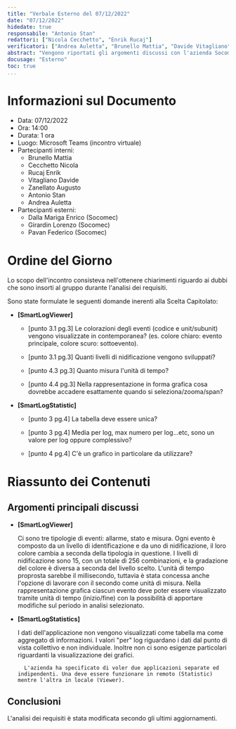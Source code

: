 ```yaml
---
title: "Verbale Esterno del 07/12/2022"
date: "07/12/2022"
hidedate: true
responsabile: "Antonio Stan"
redattori: ["Nicola Cecchetto", "Enrik Rucaj"]
verificatori: ["Andrea Auletta", "Brunello Mattia", "Davide Vitagliano", "Zanellato Augusto"]
abstract: "Vengono riportati gli argomenti discussi con l'azienda Socomec durante l'incontro del 07/12/2022"
docusage: "Esterno"
toc: true
...
```


# Informazioni sul Documento

* Data: 07/12/2022
* Ora: 14:00
* Durata: 1 ora
* Luogo: Microsoft Teams (incontro virtuale)
* Partecipanti interni:
  * Brunello Mattia
  * Cecchetto Nicola
  * Rucaj Enrik
  * Vitagliano Davide
  * Zanellato Augusto
  * Antonio Stan
  * Andrea Auletta
* Partecipanti esterni:
  * Dalla Mariga Enrico (Socomec)
  * Girardin Lorenzo (Socomec)
  * Pavan Federico (Socomec)

# Ordine del Giorno

Lo scopo dell'incontro consisteva nell'ottenere chiarimenti riguardo ai dubbi che sono insorti al gruppo durante l'analisi dei requisiti.

Sono state formulate le seguenti domande inerenti alla Scelta Capitolato:

* **[SmartLogViewer]**
  
  * [punto 3.1 pg.3] Le colorazioni degli eventi (codice e unit/subunit) vengono visualizzate in contemporanea? (es. colore chiaro: evento principale, colore scuro: sottoevento).
  
  * [punto 3.1 pg.3] Quanti livelli di nidificazione vengono sviluppati?

  * [punto 4.3 pg.3] Quanto misura l'unità di tempo?
  
  * [punto 4.4 pg.3] Nella rappresentazione in forma grafica cosa dovrebbe accadere esattamente quando si seleziona/zooma/span?

* **[SmartLogStatistic]**

  * [punto 3 pg.4] La tabella deve essere unica?
  
  * [punto 3 pg.4] Media per log, max numero per log...etc, sono un valore per log oppure complessivo?
  
  * [punto 4 pg.4] C'è un grafico in particolare da utilizzare?

# Riassunto dei Contenuti

## Argomenti principali discussi

* **[SmartLogViewer]**
  
     Ci sono tre tipologie di eventi: allarme, stato e misura.
     Ogni evento è composto da un livello di identificazione e da uno di nidificazione,  il loro colore cambia a seconda della tipologia in questione.
     I livelli di nidificazione sono 15, con un totale di  256 combinazioni, e la gradazione del colore è diversa a seconda del livello scelto.
     L'unità di tempo proprosta sarebbe il millisecondo, tuttavia è stata concessa anche l'opzione di lavorare con il secondo come unità di misura.
     Nella rappresentazione grafica ciascun evento deve poter essere visualizzato tramite unità di tempo (inizio/fine) con la possibilità
     di apportare modifiche sul periodo in analisi selezionato.

* **[SmartLogStatistics]**
  
   I dati dell'applicazione non vengono visualizzati come tabella ma come aggregato di informazioni.
   I valori "per" log riguardano i dati dal punto di vista collettivo e non individuale.
   Inoltre non ci sono esigenze particolari riguardanti la visualizzazione dei grafici.

        L'azienda ha specificato di voler due applicazioni separate ed indipendenti. Una deve essere funzionare in remoto (Statistic) mentre l'altra in locale (Viewer).

## Conclusioni

L'analisi dei requisiti è stata modificata secondo gli ultimi aggiornamenti.
